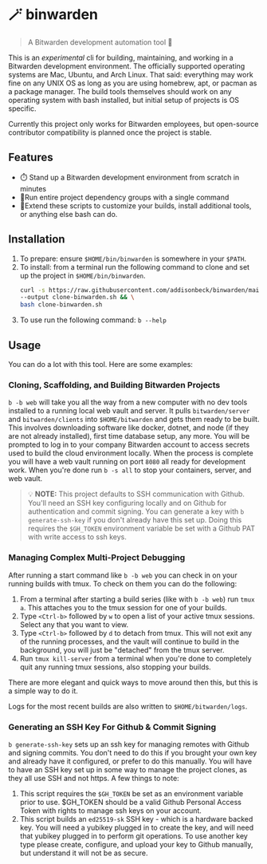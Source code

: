 # 🪄 binwarden 
> A Bitwarden development automation tool 💫

This is an *experimental* cli for building, maintaining, and working in a Bitwarden development environment. The officially supported operating systems are Mac, Ubuntu, and Arch Linux. That said: everything may work fine on any UNIX OS as long as you are using homebrew, apt, or pacman as a package manager. The build tools themselves should work on any operating system with bash installed, but initial setup of projects is OS specific.

Currently this project only works for Bitwarden employees, but open-source contributor compatibility is planned once the project is stable.

## Features

* ⏱️ Stand up a Bitwarden development environment from scratch in minutes
* 🐙Run entire project dependency groups with a single command
* 👷Extend these scripts to customize your builds, install additional tools, or anything else bash can do.

## Installation

1. To prepare: ensure `$HOME/bin/binwarden` is somewhere in your `$PATH`.
1. To install: from a terminal run the following command to clone and set up the project in `$HOME/bin/binwarden`.
    ```bash
    curl -s https://raw.githubusercontent.com/addisonbeck/binwarden/main/cloners/clone-binwarden \
    --output clone-binwarden.sh && \
    bash clone-binwarden.sh
    ```
1. To use run the following command: `b --help`

## Usage

You can do a lot with this tool. Here are some examples:

### Cloning, Scaffolding, and Building Bitwarden Projects

`b -b web` will take you all the way from a new computer with no dev tools installed to a running local web vault and server. It pulls `bitwarden/server` and `bitwarden/clients` into `$HOME/bitwarden` and gets them ready to be built. This involves downloading software like docker, dotnet, and node (if they are not already installed), first time database setup, any more. You will be prompted to log in to your company Bitwarden account to access secrets used to build the cloud environment locally. When the process is complete you will have a web vault running on port `8080` all ready for development work. When you're done run `b -s all` to stop your containers, server, and web vault.

> 💡 **NOTE:** This project defaults to SSH communication with Github. You'll need an SSH key configuring locally and on Github for authentication and commit signing. You can generate a key with `b generate-ssh-key` if you don't already have this set up. Doing this requires the `$GH_TOKEN` environment variable be set with a Github PAT with write access to ssh keys.

### Managing Complex Multi-Project Debugging

After running a start command like `b -b web` you can check in on your running builds with tmux. To check on them you can do the following:

1. From a terminal after starting a build series (like with `b -b web`) run `tmux a`. This attaches you to the tmux session for one of your builds.
1. Type `<Ctrl-b>` followed by `w` to open a list of your active tmux sessions. Select any that you want to view.
1. Type `<Ctrl-b>` followed by `d` to detach from tmux. This will not exit any of the running processes, and the vault will continue to build in the background, you will just be "detached" from the tmux server.
1. Run `tmux kill-server` from a terminal when you're done to completely quit any running tmux sessions, also stopping your builds.

There are more elegant and quick ways to move around then this, but this is a simple way to do it.

Logs for the most recent builds are also written to `$HOME/bitwarden/logs`.

### Generating an SSH Key For Github & Commit Signing

`b generate-ssh-key` sets up an ssh key for managing remotes with Github and signing commits. You don't need to do this if you brought your own key and already have it configured, or prefer to do this manually. You will have to have an SSH key set up in some way to manage the project clones, as they all use SSH and not https. A few things to note:

1. This script requires the `$GH_TOKEN` be set as an environment variable prior to use. $GH_TOKEN should be a valid Github Personal Access Token with rights to manage ssh keys on your account.
1. This script builds an `ed25519-sk` SSH key - which is a hardware backed key. You will need a yubikey plugged in to create the key, and will need that yubikey plugged in to perform git operations. To use another key type please create, configure, and upload your key to Github manually, but understand it will not be as secure.

